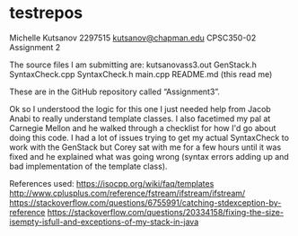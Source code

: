 # testrepos
Michelle Kutsanov
2297515
kutsanov@chapman.edu
CPSC350-02
Assignment 2

The source files I am submitting are:
kutsanovass3.out
GenStack.h
SyntaxCheck.cpp
SyntaxCheck.h
main.cpp
README.md (this read me)

These are in the GitHub repository called “Assignment3”.

Ok so I understood the logic for this one I just needed help from Jacob Anabi to really understand template classes. I also facetimed my pal at Carnegie Mellon and he walked through a checklist for how I'd go about doing this code. I had a lot of issues trying to get my actual SyntaxCheck to work with the GenStack but Corey sat with me for a few hours until it was fixed and he explained what was going wrong (syntax errors adding up and bad implementation of the template class).

References used:
https://isocpp.org/wiki/faq/templates
http://www.cplusplus.com/reference/fstream/ifstream/ifstream/
https://stackoverflow.com/questions/6755991/catching-stdexception-by-reference
https://stackoverflow.com/questions/20334158/fixing-the-size-isempty-isfull-and-exceptions-of-my-stack-in-java
